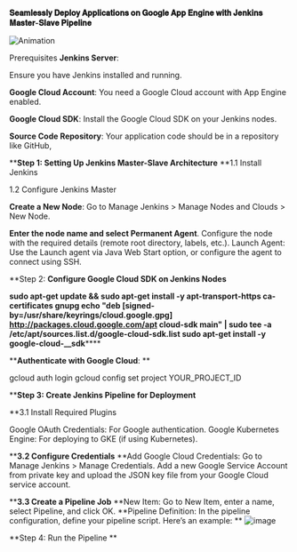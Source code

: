  **𝐒𝐞𝐚𝐦𝐥𝐞𝐬𝐬𝐥𝐲 𝐃𝐞𝐩𝐥𝐨𝐲 𝐀𝐩𝐩𝐥𝐢𝐜𝐚𝐭𝐢𝐨𝐧𝐬 𝐨𝐧 𝐆𝐨𝐨𝐠𝐥𝐞 𝐀𝐩𝐩 𝐄𝐧𝐠𝐢𝐧𝐞 𝐰𝐢𝐭𝐡 𝐉𝐞𝐧𝐤𝐢𝐧𝐬 𝐌𝐚𝐬𝐭𝐞𝐫-𝐒𝐥𝐚𝐯𝐞 𝐏𝐢𝐩𝐞𝐥𝐢𝐧𝐞**


![Animation](https://github.com/vishal343012/MyDevOps-Projects/assets/119778329/54c965e3-dbee-4333-96f4-a6b82ea55349)






Prerequisites
**Jenkins Server**: 

Ensure you have Jenkins installed and running.

**Google Cloud Account**: 
You need a Google Cloud account with App Engine enabled.

**Google Cloud SDK**: 
Install the Google Cloud SDK on your Jenkins nodes.

**Source Code Repository**: 
Your application code should be in a repository like GitHub,


****Step 1: Setting Up Jenkins Master-Slave Architecture**
**1.1 Install Jenkins

1.2 Configure Jenkins Master

**Create a New Node**:
Go to Manage Jenkins > Manage Nodes and Clouds > New Node.

**Enter the node name and select Permanent Agent**.
Configure the node with the required details (remote root directory, labels, etc.).
Launch Agent: Use the Launch agent via Java Web Start option, or configure the agent to connect using SSH.

**Step 2: **Configure Google Cloud SDK on Jenkins Nodes**

******sudo apt-get update && sudo apt-get install -y apt-transport-https ca-certificates gnupg
echo "deb [signed-by=/usr/share/keyrings/cloud.google.gpg] http://packages.cloud.google.com/apt cloud-sdk main" | sudo tee -a /etc/apt/sources.list.d/google-cloud-sdk.list
sudo apt-get install -y google-cloud-****__sdk******

****Authenticate with Google Cloud**:
**

gcloud auth login
gcloud config set project YOUR_PROJECT_ID



****Step 3: Create Jenkins Pipeline for Deployment**

**3.1 Install Required Plugins

Google OAuth Credentials: For Google authentication.
Google Kubernetes Engine: For deploying to GKE (if using Kubernetes).

****3.2 Configure Credentials**
**Add Google Cloud Credentials:
Go to Manage Jenkins > Manage Credentials.
Add a new Google Service Account from private key and upload the JSON key file from your Google Cloud service account.

****3.3 Create a Pipeline Job**
**New Item: Go to New Item, enter a name, select Pipeline, and click OK.
**Pipeline Definition: In the pipeline configuration, define your pipeline script. Here’s an example:
**
![image](https://github.com/vishal343012/MyDevOps-Projects/assets/119778329/a87dce46-05fd-404a-bf67-58e0d9b8508e)


**Step 4: Run the Pipeline
**
